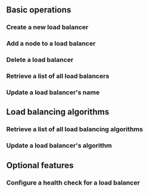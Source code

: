 ## Basic operations

### Create a new load balancer

### Add a node to a load balancer

### Delete a load balancer

### Retrieve a list of all load balancers

### Update a load balancer's name

## Load balancing algorithms

### Retrieve a list of all load balancing algorithms

### Update a load balancer's algorithm

## Optional features

### Configure a health check for a load balancer

